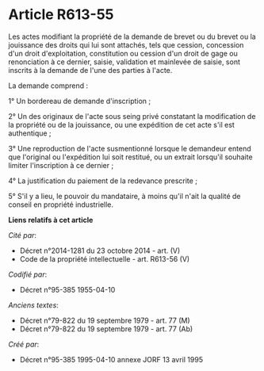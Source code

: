 # Article R613-55

Les actes modifiant la propriété de la demande de brevet ou du brevet ou la jouissance des droits qui lui sont attachés, tels
que cession, concession d'un droit d'exploitation, constitution ou cession d'un droit de gage ou renonciation à ce dernier,
saisie, validation et mainlevée de saisie, sont inscrits à la demande de l'une des parties à l'acte.

La demande comprend :

1° Un bordereau de demande d'inscription ;

2° Un des originaux de l'acte sous seing privé constatant la modification de la propriété ou de la jouissance, ou une
expédition de cet acte s'il est authentique ;

3° Une reproduction de l'acte susmentionné lorsque le demandeur entend que l'original ou l'expédition lui soit restitué, ou
un extrait lorsqu'il souhaite limiter l'inscription à ce dernier ;

4° La justification du paiement de la redevance prescrite ;

5° S'il y a lieu, le pouvoir du mandataire, à moins qu'il n'ait la qualité de conseil en propriété industrielle.

**Liens relatifs à cet article**

_Cité par_:

  - Décret n°2014-1281 du 23 octobre 2014 - art. (V)
  - Code de la propriété intellectuelle - art. R613-56 (V)

_Codifié par_:

  - Décret n°95-385 1955-04-10

_Anciens textes_:

  - Décret n°79-822 du 19 septembre 1979 - art. 77 (M)
  - Décret n°79-822 du 19 septembre 1979 - art. 77 (Ab)

_Créé par_:

  - Décret n°95-385 1995-04-10 annexe JORF 13 avril 1995
